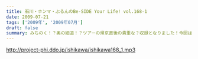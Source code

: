 ```yaml
---
title: 石川・ホンマ・ぶるんのBe-SIDE Your Life! vol.168-1
date: 2009-07-21
tags: ['2009年', '2009年07月']
draft: false
summary: みちのく！？奥の細道！？ツアーの帰京直後の貴重な？収録となりました！今回は、帰ってきた勢いそのままでの収録で、久々の４本配信となります！最後まで是非！NAMAE
---
```


http://project-phi.ddo.jp/ishikawa/ishikawa168_1.mp3
